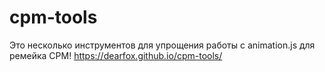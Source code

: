 # cpm-tools
Это несколько инструментов для упрощения работы с animation.js для ремейка CPM!
https://dearfox.github.io/cpm-tools/ 
